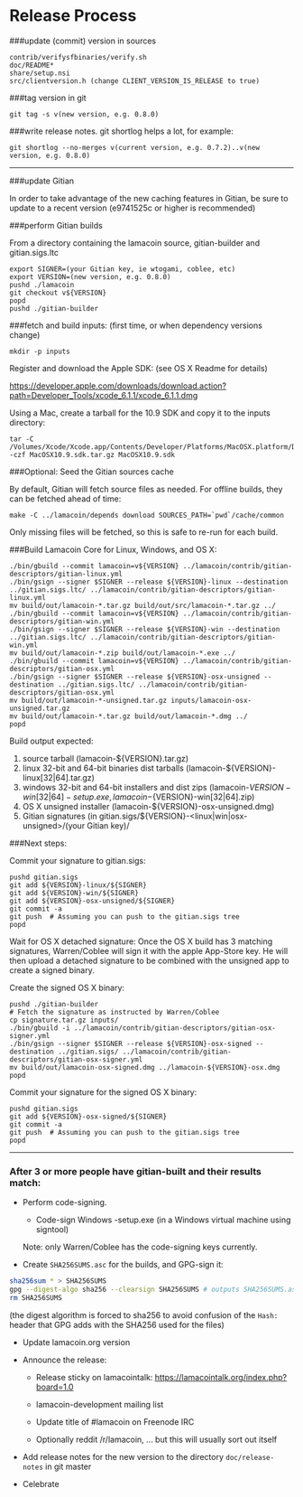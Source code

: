 Release Process
====================

###update (commit) version in sources

	contrib/verifysfbinaries/verify.sh
	doc/README*
	share/setup.nsi
	src/clientversion.h (change CLIENT_VERSION_IS_RELEASE to true)

###tag version in git

	git tag -s v(new version, e.g. 0.8.0)

###write release notes. git shortlog helps a lot, for example:

	git shortlog --no-merges v(current version, e.g. 0.7.2)..v(new version, e.g. 0.8.0)

* * *

###update Gitian

 In order to take advantage of the new caching features in Gitian, be sure to update to a recent version (e9741525c or higher is recommended)

###perform Gitian builds

 From a directory containing the lamacoin source, gitian-builder and gitian.sigs.ltc
  
    export SIGNER=(your Gitian key, ie wtogami, coblee, etc)
	export VERSION=(new version, e.g. 0.8.0)
	pushd ./lamacoin
	git checkout v${VERSION}
	popd
	pushd ./gitian-builder

###fetch and build inputs: (first time, or when dependency versions change)

	mkdir -p inputs

 Register and download the Apple SDK: (see OS X Readme for details)

 https://developer.apple.com/downloads/download.action?path=Developer_Tools/xcode_6.1.1/xcode_6.1.1.dmg

 Using a Mac, create a tarball for the 10.9 SDK and copy it to the inputs directory:

	tar -C /Volumes/Xcode/Xcode.app/Contents/Developer/Platforms/MacOSX.platform/Developer/SDKs/ -czf MacOSX10.9.sdk.tar.gz MacOSX10.9.sdk

###Optional: Seed the Gitian sources cache

  By default, Gitian will fetch source files as needed. For offline builds, they can be fetched ahead of time:

	make -C ../lamacoin/depends download SOURCES_PATH=`pwd`/cache/common

  Only missing files will be fetched, so this is safe to re-run for each build.

###Build Lamacoin Core for Linux, Windows, and OS X:

	./bin/gbuild --commit lamacoin=v${VERSION} ../lamacoin/contrib/gitian-descriptors/gitian-linux.yml
	./bin/gsign --signer $SIGNER --release ${VERSION}-linux --destination ../gitian.sigs.ltc/ ../lamacoin/contrib/gitian-descriptors/gitian-linux.yml
	mv build/out/lamacoin-*.tar.gz build/out/src/lamacoin-*.tar.gz ../
	./bin/gbuild --commit lamacoin=v${VERSION} ../lamacoin/contrib/gitian-descriptors/gitian-win.yml
	./bin/gsign --signer $SIGNER --release ${VERSION}-win --destination ../gitian.sigs.ltc/ ../lamacoin/contrib/gitian-descriptors/gitian-win.yml
	mv build/out/lamacoin-*.zip build/out/lamacoin-*.exe ../
	./bin/gbuild --commit lamacoin=v${VERSION} ../lamacoin/contrib/gitian-descriptors/gitian-osx.yml
	./bin/gsign --signer $SIGNER --release ${VERSION}-osx-unsigned --destination ../gitian.sigs.ltc/ ../lamacoin/contrib/gitian-descriptors/gitian-osx.yml
	mv build/out/lamacoin-*-unsigned.tar.gz inputs/lamacoin-osx-unsigned.tar.gz
	mv build/out/lamacoin-*.tar.gz build/out/lamacoin-*.dmg ../
	popd
  Build output expected:

  1. source tarball (lamacoin-${VERSION}.tar.gz)
  2. linux 32-bit and 64-bit binaries dist tarballs (lamacoin-${VERSION}-linux[32|64].tar.gz)
  3. windows 32-bit and 64-bit installers and dist zips (lamacoin-${VERSION}-win[32|64]-setup.exe, lamacoin-${VERSION}-win[32|64].zip)
  4. OS X unsigned installer (lamacoin-${VERSION}-osx-unsigned.dmg)
  5. Gitian signatures (in gitian.sigs/${VERSION}-<linux|win|osx-unsigned>/(your Gitian key)/

###Next steps:

Commit your signature to gitian.sigs:

	pushd gitian.sigs
	git add ${VERSION}-linux/${SIGNER}
	git add ${VERSION}-win/${SIGNER}
	git add ${VERSION}-osx-unsigned/${SIGNER}
	git commit -a
	git push  # Assuming you can push to the gitian.sigs tree
	popd

  Wait for OS X detached signature:
	Once the OS X build has 3 matching signatures, Warren/Coblee will sign it with the apple App-Store key.
	He will then upload a detached signature to be combined with the unsigned app to create a signed binary.

  Create the signed OS X binary:

	pushd ./gitian-builder
	# Fetch the signature as instructed by Warren/Coblee
	cp signature.tar.gz inputs/
	./bin/gbuild -i ../lamacoin/contrib/gitian-descriptors/gitian-osx-signer.yml
	./bin/gsign --signer $SIGNER --release ${VERSION}-osx-signed --destination ../gitian.sigs/ ../lamacoin/contrib/gitian-descriptors/gitian-osx-signer.yml
	mv build/out/lamacoin-osx-signed.dmg ../lamacoin-${VERSION}-osx.dmg
	popd

Commit your signature for the signed OS X binary:

	pushd gitian.sigs
	git add ${VERSION}-osx-signed/${SIGNER}
	git commit -a
	git push  # Assuming you can push to the gitian.sigs tree
	popd

-------------------------------------------------------------------------

### After 3 or more people have gitian-built and their results match:

- Perform code-signing.

    - Code-sign Windows -setup.exe (in a Windows virtual machine using signtool)

  Note: only Warren/Coblee has the code-signing keys currently.

- Create `SHA256SUMS.asc` for the builds, and GPG-sign it:
```bash
sha256sum * > SHA256SUMS
gpg --digest-algo sha256 --clearsign SHA256SUMS # outputs SHA256SUMS.asc
rm SHA256SUMS
```
(the digest algorithm is forced to sha256 to avoid confusion of the `Hash:` header that GPG adds with the SHA256 used for the files)

- Update lamacoin.org version

- Announce the release:

  - Release sticky on lamacointalk: https://lamacointalk.org/index.php?board=1.0

  - lamacoin-development mailing list

  - Update title of #lamacoin on Freenode IRC

  - Optionally reddit /r/lamacoin, ... but this will usually sort out itself

- Add release notes for the new version to the directory `doc/release-notes` in git master

- Celebrate 
